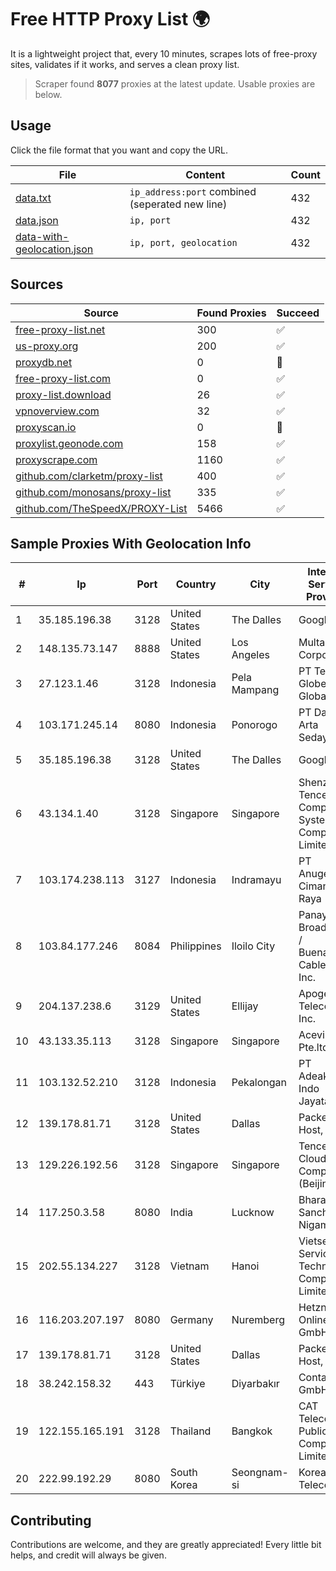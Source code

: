
# Free HTTP Proxy List 🌍

It is a lightweight project that, every 10 minutes, scrapes lots of free-proxy sites, validates if it works, and serves a clean proxy list.


> Scraper found **8077** proxies at the latest update. Usable proxies are below.

## Usage

Click the file format that you want and copy the URL.


|File|Content|Count|
|----|-------|-----|
|[data.txt](https://raw.githubusercontent.com/themiralay/Proxy-List-World/master/data.txt)|`ip_address:port` combined (seperated new line)|432|
|[data.json](https://raw.githubusercontent.com/themiralay/Proxy-List-World/master/data.json)|`ip, port`|432|
|[data-with-geolocation.json](https://raw.githubusercontent.com/themiralay/Proxy-List-World/master/data-with-geolocation.json)|`ip, port, geolocation`|432|

## Sources

|Source|Found Proxies|Succeed|
|------|-------------|-------|
|[free-proxy-list.net](https://free-proxy-list.net)|300|✅|
|[us-proxy.org](https://www.us-proxy.org)|200|✅|
|[proxydb.net](http://proxydb.net)|0|🚫|
|[free-proxy-list.com](https://free-proxy-list.com/?page=&port=&type%5B%5D=http&type%5B%5D=https&up_time=0&search=Search)|0|✅|
|[proxy-list.download](https://www.proxy-list.download/HTTP)|26|✅|
|[vpnoverview.com](https://vpnoverview.com/privacy/anonymous-browsing/free-proxy-servers)|32|✅|
|[proxyscan.io](https://www.proxyscan.io)|0|🚫|
|[proxylist.geonode.com](https://proxylist.geonode.com/api/proxy-list?limit=300&page=1&sort_by=lastChecked&sort_type=desc&protocols=http,https)|158|✅|
|[proxyscrape.com](https://api.proxyscrape.com/v2/?request=displayproxies&protocol=http&timeout=10000&country=all&ssl=all&anonymity=all)|1160|✅|
|[github.com/clarketm/proxy-list](https://raw.githubusercontent.com/clarketm/proxy-list/master/proxy-list-raw.txt)|400|✅|
|[github.com/monosans/proxy-list](https://raw.githubusercontent.com/monosans/proxy-list/main/proxies/http.txt)|335|✅|
|[github.com/TheSpeedX/PROXY-List](https://raw.githubusercontent.com/TheSpeedX/PROXY-List/master/http.txt)|5466|✅|


## Sample Proxies With Geolocation Info

|#|Ip|Port|Country|City|Internet Service Provider|
|-|--|----|-------|----|-------------------------|
|1|35.185.196.38|3128|United States|The Dalles|Google LLC|
|2|148.135.73.147|8888|United States|Los Angeles|Multacom Corporation|
|3|27.123.1.46|3128|Indonesia|Pela Mampang|PT Tele Globe Global|
|4|103.171.245.14|8080|Indonesia|Ponorogo|PT Data Arta Sedaya|
|5|35.185.196.38|3128|United States|The Dalles|Google LLC|
|6|43.134.1.40|3128|Singapore|Singapore|Shenzhen Tencent Computer Systems Company Limited|
|7|103.174.238.113|3127|Indonesia|Indramayu|PT Anugerah Cimanuk Raya|
|8|103.84.177.246|8084|Philippines|Iloilo City|Panay Broadband / Buenavista Cable TV., Inc.|
|9|204.137.238.6|3129|United States|Ellijay|Apogee Telecom Inc.|
|10|43.133.35.113|3128|Singapore|Singapore|Aceville Pte.ltd|
|11|103.132.52.210|3128|Indonesia|Pekalongan|PT Adeaksa Indo Jayatama|
|12|139.178.81.71|3128|United States|Dallas|Packet Host, Inc.|
|13|129.226.192.56|3128|Singapore|Singapore|Tencent Cloud Computing (Beijing) Co|
|14|117.250.3.58|8080|India|Lucknow|Bharat Sanchar Nigam Ltd|
|15|202.55.134.227|3128|Vietnam|Hanoi|Vietserver Services Technology Company Limited|
|16|116.203.207.197|8080|Germany|Nuremberg|Hetzner Online GmbH|
|17|139.178.81.71|3128|United States|Dallas|Packet Host, Inc.|
|18|38.242.158.32|443|Türkiye|Diyarbakır|Contabo GmbH|
|19|122.155.165.191|3128|Thailand|Bangkok|CAT Telecom Public Company Limited|
|20|222.99.192.29|8080|South Korea|Seongnam-si|Korea Telecom|



## Contributing

Contributions are welcome, and they are greatly appreciated! Every
little bit helps, and credit will always be given.

